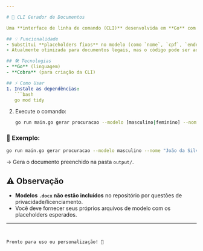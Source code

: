 ```yaml
---

# 📝 CLI Gerador de Documentos

Uma **interface de linha de comando (CLI)** desenvolvida em **Go** com o framework **Cobra**, projetada para **automatizar a geração de documentos personalizados** (como procurações) a partir de modelos `.docx`.

## 💡 Funcionalidade
- Substitui **placeholders fixos** no modelo (como `nome`, `cpf`, `endereco`, `cidade`, `data`, etc.) pelos dados fornecidos via linha de comando.
- Atualmente otimizada para documentos legais, mas o código pode ser adaptado para outros usos.

## 🛠️ Tecnologias
- **Go** (linguagem)
- **Cobra** (para criação da CLI)

## ⚡ Como Usar
1. Instale as dependências:
   ```bash
   go mod tidy
   ```
2. Execute o comando:
   ```bash
   go run main.go gerar procuracao --modelo [masculino|feminino] --nome "..." --status ... --nacionalidade ... --cpf ... --endereco ... --cidade ... --data ...
   ```

### 📌 Exemplo:
```bash
go run main.go gerar procuracao --modelo masculino --nome "João da Silva" --status solteiro --nacionalidade brasileiro --cpf "123.456.789-10" --endereco "Rua A, 123" --cidade "São Paulo" --data "17/12/2024"
```
→ Gera o documento preenchido na pasta `output/`.

## ⚠️ Observação
- **Modelos `.docx` não estão incluídos** no repositório por questões de privacidade/licenciamento.  
- Você deve fornecer seus próprios arquivos de modelo com os placeholders esperados.

--- 
```


Pronto para uso ou personalização! 🚀
